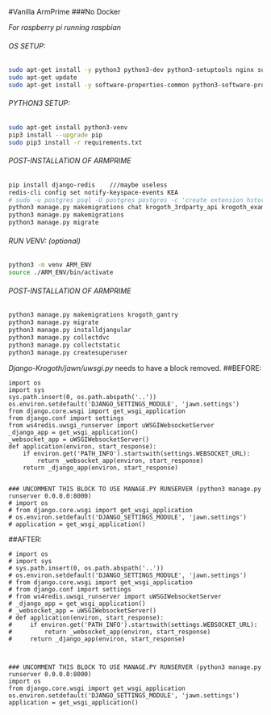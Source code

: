 #Vanilla ArmPrime 
###No Docker

*For raspberry pi running raspbian*


###### OS SETUP:
```bash
sudo apt-get install -y python3 python3-dev python3-setuptools nginx supervisor postgresql-client
sudo apt-get update
sudo apt-get install -y software-properties-common python3-software-properties
```

###### PYTHON3 SETUP:
```bash
sudo apt-get install python3-venv
pip3 install --upgrade pip
sudo pip3 install -r requirements.txt
```


[comment]: <> (###### POSTGRESQL SETUP:)

[comment]: <> (```bash)

[comment]: <> (ssh -L 3333:127.0.0.1:<remote mysql port> <username>@<remote host> -N)

[comment]: <> (```)

###### POST-INSTALLATION OF ARMPRIME
```bash
pip install django-redis    ///maybe useless
redis-cli config set notify-keyspace-events KEA
# sudo -u postgres psql -U postgres postgres -c 'create extension hstore;'
python3 manage.py makemigrations chat krogoth_3rdparty_api krogoth_examples krogoth_apps krogoth_social moho_extractor krogoth_gantry krogoth_core krogoth_admin
python3 manage.py makemigrations
python3 manage.py migrate
```


[comment]: <> (###### POSTGRESQL SETUP:)

[comment]: <> (```bash)

[comment]: <> (sudo apt-get update)

[comment]: <> (sudo apt-get install postgresql postgresql-contrib)

[comment]: <> (sudo -u postgres psql postgres)

[comment]: <> (\password postgres)

[comment]: <> (```)


###### RUN VENV: (optional)
```bash
python3 -m venv ARM_ENV
source ./ARM_ENV/bin/activate
```


###### POST-INSTALLATION OF ARMPRIME
```bash
python3 manage.py makemigrations krogoth_gantry
python3 manage.py migrate
python3 manage.py installdjangular
python3 manage.py collectdvc
python3 manage.py collectstatic
python3 manage.py createsuperuser
```


*Django-Krogoth/jawn/uwsgi.py* needs to have a block removed.
##BEFORE:
```python3
import os
import sys
sys.path.insert(0, os.path.abspath('..'))
os.environ.setdefault('DJANGO_SETTINGS_MODULE', 'jawn.settings')
from django.core.wsgi import get_wsgi_application
from django.conf import settings
from ws4redis.uwsgi_runserver import uWSGIWebsocketServer
_django_app = get_wsgi_application()
_websocket_app = uWSGIWebsocketServer()
def application(environ, start_response):
    if environ.get('PATH_INFO').startswith(settings.WEBSOCKET_URL):
        return _websocket_app(environ, start_response)
    return _django_app(environ, start_response)


### UNCOMMENT THIS BLOCK TO USE MANAGE.PY RUNSERVER (python3 manage.py runserver 0.0.0.0:8000)
# import os
# from django.core.wsgi import get_wsgi_application
# os.environ.setdefault('DJANGO_SETTINGS_MODULE', 'jawn.settings')
# application = get_wsgi_application()
```


##AFTER:
```python3
# import os
# import sys
# sys.path.insert(0, os.path.abspath('..'))
# os.environ.setdefault('DJANGO_SETTINGS_MODULE', 'jawn.settings')
# from django.core.wsgi import get_wsgi_application
# from django.conf import settings
# from ws4redis.uwsgi_runserver import uWSGIWebsocketServer
# _django_app = get_wsgi_application()
# _websocket_app = uWSGIWebsocketServer()
# def application(environ, start_response):
#     if environ.get('PATH_INFO').startswith(settings.WEBSOCKET_URL):
#         return _websocket_app(environ, start_response)
#     return _django_app(environ, start_response)



### UNCOMMENT THIS BLOCK TO USE MANAGE.PY RUNSERVER (python3 manage.py runserver 0.0.0.0:8000)
import os
from django.core.wsgi import get_wsgi_application
os.environ.setdefault('DJANGO_SETTINGS_MODULE', 'jawn.settings')
application = get_wsgi_application()

```